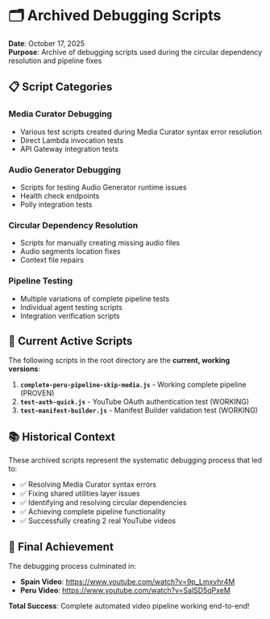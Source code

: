 # 🗂️ Archived Debugging Scripts

**Date**: October 17, 2025  
**Purpose**: Archive of debugging scripts used during the circular dependency resolution and pipeline fixes

## 📋 **Script Categories**

### **Media Curator Debugging**
- Various test scripts created during Media Curator syntax error resolution
- Direct Lambda invocation tests
- API Gateway integration tests

### **Audio Generator Debugging** 
- Scripts for testing Audio Generator runtime issues
- Health check endpoints
- Polly integration tests

### **Circular Dependency Resolution**
- Scripts for manually creating missing audio files
- Audio segments location fixes
- Context file repairs

### **Pipeline Testing**
- Multiple variations of complete pipeline tests
- Individual agent testing scripts
- Integration verification scripts

## 🎯 **Current Active Scripts**

The following scripts in the root directory are the **current, working versions**:

1. **`complete-peru-pipeline-skip-media.js`** - Working complete pipeline (PROVEN)
2. **`test-auth-quick.js`** - YouTube OAuth authentication test (WORKING)
3. **`test-manifest-builder.js`** - Manifest Builder validation test (WORKING)

## 📚 **Historical Context**

These archived scripts represent the systematic debugging process that led to:
- ✅ Resolving Media Curator syntax errors
- ✅ Fixing shared utilities layer issues  
- ✅ Identifying and resolving circular dependencies
- ✅ Achieving complete pipeline functionality
- ✅ Successfully creating 2 real YouTube videos

## 🎉 **Final Achievement**

The debugging process culminated in:
- **Spain Video**: https://www.youtube.com/watch?v=9p_Lmxvhr4M
- **Peru Video**: https://www.youtube.com/watch?v=SalSD5qPxeM

**Total Success**: Complete automated video pipeline working end-to-end!